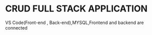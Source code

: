 # CRUD FULL STACK APPLICATION
VS Code(Front-end , Back-end),MYSQL,Frontend and backend are connected
